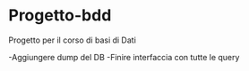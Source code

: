 # Progetto-bdd

Progetto per il corso di basi di Dati

-Aggiungere dump del DB
-Finire interfaccia con tutte le query
